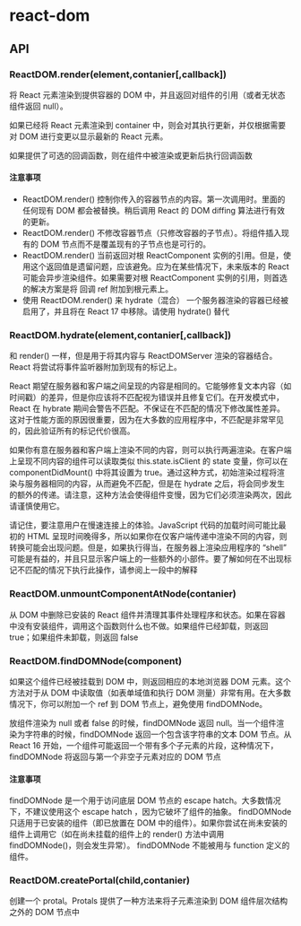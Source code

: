 # react-dom

## API

### ReactDOM.render(element,contanier[,callback])

  将 React 元素渲染到提供容器的 DOM 中，并且返回对组件的引用（或者无状态组件返回 null）。

  如果已经将 React 元素渲染到 container 中，则会对其执行更新，并仅根据需要对 DOM 进行变更以显示最新的 React 元素。

  如果提供了可选的回调函数，则在组件中被渲染或更新后执行回调函数

#### 注意事项

* ReactDOM.render() 控制你传入的容器节点的内容。第一次调用时。里面的任何现有 DOM 都会被替换。稍后调用 React 的 DOM diffing 算法进行有效的更新。
* ReactDOM.render() 不修改容器节点（只修改容器的子节点）。将组件插入现有的 DOM 节点而不是覆盖现有的子节点也是可行的。
* ReactDOM.render() 当前返回对根 ReactComponent 实例的引用。但是，使用这个返回值是遗留问题，应该避免。应为在某些情况下，未来版本的 React 可能会异步渲染组件。如果需要对根 ReactComponent 实例的引用，则首选的解决方案是将 回调 ref 附加到根元素上。
* 使用 ReactDOM.render() 来 hydrate（混合） 一个服务器渲染的容器已经被启用了，并且将在 React 17 中移除。请使用 hydrate() 替代


### ReactDOM.hydrate(element,contanier[,callback])

  和 render() 一样，但是用于将其内容与 ReactDOMServer 渲染的容器结合。React 将尝试将事件监听器附加到现有的标记上。

  React 期望在服务器和客户端之间呈现的内容是相同的。它能够修复文本内容（如时间戳）的差异，但是你应该将不匹配视为错误并且修复它们。在开发模式中，React 在 hybrate 期间会警告不匹配。不保证在不匹配的情况下修改属性差异。这对于性能方面的原因很重要，因为在大多数的应用程序中，不匹配是非常罕见的，因此验证所有的标记代价很高。

  如果你有意在服务器和客户端上渲染不同的内容，则可以执行两遍渲染。在客户端上呈现不同内容的组件可以读取类似 this.state.isClient 的 state 变量，你可以在 componentDidMount() 中将其设置为 true。通过这种方式，初始渲染过程将渲染与服务器相同的内容，从而避免不匹配，但是在 hydrate 之后，将会同步发生的额外的传递。请注意，这种方法会使得组件变慢，因为它们必须渲染两次，因此请谨慎使用它。

  请记住，要注意用户在慢速连接上的体验。JavaScript 代码的加载时间可能比最初的 HTML 呈现时间晚得多，所以如果你在仅客户端传递中渲染不同的内容，则转换可能会出现问题。但是，如果执行得当，在服务器上渲染应用程序的 “shell” 可能是有益的，并且只显示客户端上的一些额外的小部件。要了解如何在不出现标记不匹配的情况下执行此操作，请参阅上一段中的解释

### ReactDOM.unmountComponentAtNode(contanier)

  从 DOM 中删除已安装的 React 组件并清理其事件处理程序和状态。如果在容器中没有安装组件，调用这个函数则什么也不做。如果组件已经卸载，则返回 true；如果组件未卸载，则返回 false

### ReactDOM.findDOMNode(component)

  如果这个组件已经被挂载到 DOM 中，则返回相应的本地浏览器 DOM 元素。这个方法对于从 DOM 中读取值（如表单域值和执行 DOM 测量）非常有用。在大多数情况下，你可以附加一个 ref 到 DOM 节点上，避免使用 findDOMNode。

  放组件渲染为 null 或者 false 的时候，findDOMNode 返回 null。当一个组件渲染为字符串的时候，findDOMNode 返回一个包含该字符串的文本 DOM 节点。从 React 16 开始，一个组件可能返回一个带有多个子元素的片段，这种情况下，findDOMNode 将返回与第一个非空子元素对应的 DOM 节点

#### 注意事项

  findDOMNode 是一个用于访问底层 DOM 节点的 escape hatch。大多数情况下，不建议使用这个 escape hatch ，因为它破坏了组件的抽象。
  findDOMNode 只适用于已安装的组件（即已放置在 DOM 中的组件）。如果你尝试在尚未安装的组件上调用它（如在尚未挂载的组件上的 render() 方法中调用 findDOMNode()，则会发生异常）。
  findDOMNode 不能被用与 function 定义的组件。

### ReactDOM.createPortal(child,contanier)

  创建一个 protal。Protals 提供了一种方法来将子元素渲染到 DOM 组件层次结构之外的 DOM 节点中
